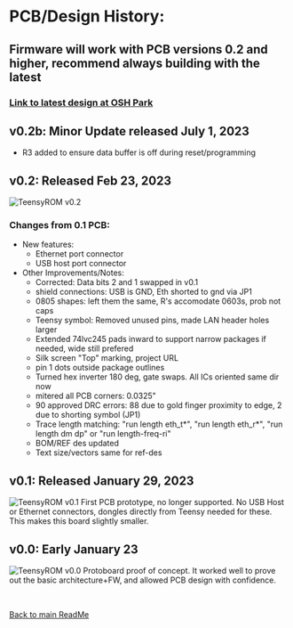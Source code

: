 # PCB/Design History:
## Firmware will work with PCB versions 0.2 and higher, recommend always building with the latest
### **[Link to latest design at OSH Park](https://oshpark.com/shared_projects/m7YLgscM)**

## **v0.2b: Minor Update released July 1, 2023**
  * R3 added to ensure data buffer is off during reset/programming

## **v0.2: Released Feb 23, 2023**

![TeensyROM v0.2](/media/v0.2/v0.2%20top.jpg)

### **Changes from 0.1 PCB:**
  * New features:
    * Ethernet port connector
    * USB host port connector
  * Other Improvements/Notes:
    * Corrected: Data bits 2 and 1 swapped in v0.1
    * shield connections:  USB is GND, Eth shorted to gnd via JP1
    * 0805 shapes:  left them the same, R's accomodate 0603s, prob not caps
    * Teensy symbol: Removed unused pins, made LAN header holes larger
    * Extended 74lvc245 pads inward to support narrow packages if needed, wide still prefered
    * Silk screen "Top" marking, project URL
    * pin 1 dots outside package outlines
    * Turned hex inverter 180 deg, gate swaps.  All ICs oriented same dir now
    * mitered all PCB corners: 0.0325"
    * 90 approved DRC errors:  88 due to gold finger proximity to edge, 2 due to shorting symbol (JP1)
    * Trace length matching: "run length eth_t*", "run length eth_r*", "run length dm dp"    or "run length-freq-ri"
    * BOM/REF des updated
    * Text size/vectors same for ref-des

## **v0.1: Released January 29, 2023**
![TeensyROM v0.1](/media/v0.1/v0.1.jpg)   First PCB prototype, no longer supported.
   No USB Host or Ethernet connectors, dongles directly from Teensy needed for these.  This makes this board slightly smaller.

## **v0.0: Early January 23**
![TeensyROM v0.0](/media/v0.0/v0.0.jpg)
Protoboard proof of concept.  It worked well to prove out the basic architecture+FW, and allowed PCB design with confidence. 

<br>

[Back to main ReadMe](/README.md)
